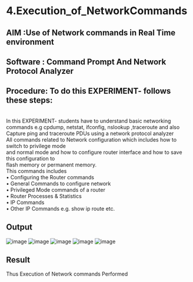 # 4.Execution_of_NetworkCommands
## AIM :Use of Network commands in Real Time environment
## Software : Command Prompt And Network Protocol Analyzer
## Procedure: To do this EXPERIMENT- follows these steps:
<BR>
In this EXPERIMENT- students have to understand basic networking commands e.g cpdump, netstat, ifconfig, nslookup ,traceroute and also Capture ping and traceroute PDUs using a network protocol analyzer 
<BR>
All commands related to Network configuration which includes how to switch to privilege mode
<BR>
and normal mode and how to configure router interface and how to save this configuration to
<BR>
flash memory or permanent memory.
<BR>
This commands includes
<BR>
• Configuring the Router commands
<BR>
• General Commands to configure network
<BR>
• Privileged Mode commands of a router 
<BR>
• Router Processes & Statistics
<BR>
• IP Commands
<BR>
• Other IP Commands e.g. show ip route etc.
<BR>

## Output
![image](https://github.com/ShriSaiAravind/4.Execution_of_NetworkCommends/assets/148180918/b7b6f89d-e913-4b34-bab5-8ebe9cb3d2bc)
![image](https://github.com/ShriSaiAravind/4.Execution_of_NetworkCommends/assets/148180918/8e559fe1-177b-481f-8e1b-dae902aef1c8)
![image](https://github.com/ShriSaiAravind/4.Execution_of_NetworkCommends/assets/148180918/8392cd0c-2154-4fe0-bce4-920080d6ca69)
![image](https://github.com/ShriSaiAravind/4.Execution_of_NetworkCommends/assets/148180918/12a3264b-7aae-4fec-88c7-15622322aac7)
![image](https://github.com/ShriSaiAravind/4.Execution_of_NetworkCommends/assets/148180918/b0704836-13c5-4cf5-9844-d0fdb76f3c8e)

## Result
Thus Execution of Network commands Performed 

